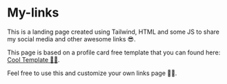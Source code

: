 # My-links

This is a landing page created using Tailwind, HTML and some JS to share my social media and other awesome links 😎.

This page is based on a profile card free template that you can found here: [Cool Template 👌🏼](https://www.tailwindtoolbox.com/templates/profile-card).

Feel free to use this and customize your own links page 🤘🏼.
